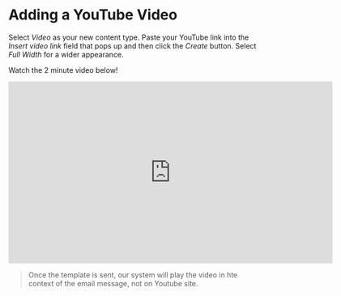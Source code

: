 # Adding a YouTube Video


Select _Video_ as your new content type. Paste your YouTube link into the _Insert video link_ field that pops up and then 
click the _Create_ button. Select _Full Width_ for a wider appearance.

Watch the 2 minute video below!

<iframe src="https://player.vimeo.com/video/174627600" width="640" height="360" frameborder="0" webkitallowfullscreen mozallowfullscreen allowfullscreen></iframe>

> Once the template is sent, our system will play the video in hte context of the email message, not on Youtube site. 
